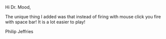 Hi Dr. Mood,

The unique thing I added was that instead of firing with mouse click you fire with space bar!  It is a lot easier to play!

Philip Jeffries
